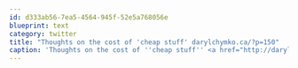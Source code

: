 ```yaml
---
id: d333ab56-7ea5-4564-945f-52e5a768056e
blueprint: text
category: twitter
title: "Thoughts on the cost of 'cheap stuff' darylchymko.ca/?p=150"
caption: 'Thoughts on the cost of ''cheap stuff'' <a href="http://darylchymko.ca/?p=150" title="http://darylchymko.ca/?p=150" class="link link_untco">darylchymko.ca/?p=150</a>'
---
```

